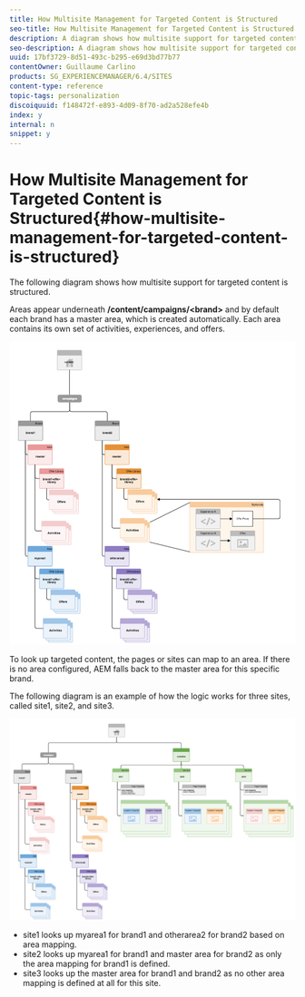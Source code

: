 ```yaml
---
title: How Multisite Management for Targeted Content is Structured
seo-title: How Multisite Management for Targeted Content is Structured
description: A diagram shows how multisite support for targeted content is structured
seo-description: A diagram shows how multisite support for targeted content is structured
uuid: 17bf3729-8d51-493c-b295-e69d3bd77b77
contentOwner: Guillaume Carlino
products: SG_EXPERIENCEMANAGER/6.4/SITES
content-type: reference
topic-tags: personalization
discoiquuid: f148472f-e893-4d09-8f70-ad2a528efe4b
index: y
internal: n
snippet: y
---
```


# How Multisite Management for Targeted Content is Structured{#how-multisite-management-for-targeted-content-is-structured}

The following diagram shows how multisite support for targeted content is structured.

Areas appear underneath **/content/campaigns/&lt;brand&gt;** and by default each brand has a master area, which is created automatically. Each area contains its own set of activities, experiences, and offers.

![](assets/chlimage_1-303.png)

To look up targeted content, the pages or sites can map to an area. If there is no area configured, AEM falls back to the master area for this specific brand.

The following diagram is an example of how the logic works for three sites, called site1, site2, and site3.

![](assets/chlimage_1-304.png)

* site1 looks up myarea1 for brand1 and otherarea2 for brand2 based on area mapping.
* site2 looks up myarea1 for brand1 and master area for brand2 as only the area mapping for brand1 is defined.
* site3 looks up the master area for brand1 and brand2 as no other area mapping is defined at all for this site.

